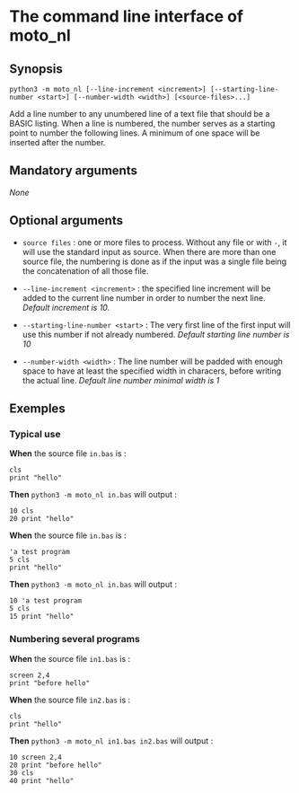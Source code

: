 # The command line interface of moto_nl

## Synopsis

```
python3 -m moto_nl [--line-increment <increment>] [--starting-line-number <start>] [--number-width <width>] [<source-files>...]
```

Add a line number to any unumbered line of a text file that should be a BASIC listing. When a line is numbered, the number serves as a starting point to number the following lines. A minimum of one space will be inserted after the number.

## Mandatory arguments

_None_

## Optional arguments

* `source files` : one or more files to process. Without any file or with `-`, it will use the standard input as source. When there are more than one source file, the numbering is done as if the input was a single file being the concatenation of all those file.

* `--line-increment <increment>` : the specified line increment will be added to the current line number in order to number the next line. _Default increment is 10._

* `--starting-line-number <start>` : The very first line of the first input will use this number if not already numbered. _Default starting line number is 10_

* `--number-width <width>` : The line number will be padded with enough space to have at least the specified width in characers, before writing the actual line. _Default line number minimal width is 1_

## Exemples

### Typical use

**When** the source file `in.bas` is :

```basic
cls
print "hello"
```

**Then** `python3 -m moto_nl in.bas` will output :

```basic
10 cls
20 print "hello"
```

**When** the source file `in.bas` is :

```basic
'a test program
5 cls
print "hello"
```

**Then** `python3 -m moto_nl in.bas` will output :

```basic
10 'a test program
5 cls
15 print "hello"
```

### Numbering several programs


**When** the source file `in1.bas` is :

```basic
screen 2,4
print "before hello"
```

**When** the source file `in2.bas` is :

```basic
cls
print "hello"
```

**Then** `python3 -m moto_nl in1.bas in2.bas` will output :

```basic
10 screen 2,4
20 print "before hello"
30 cls
40 print "hello"
```
